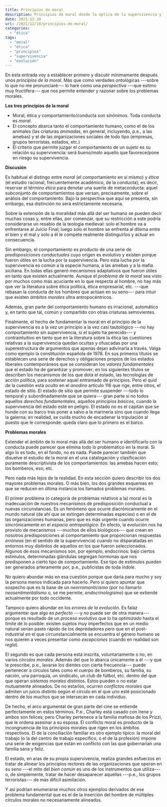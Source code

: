 ```yaml
---
title: Principios de moral
description: Principios de moral desde la óptica de la supervivencia y la evolución
date: 2021-12-10
url: /2021/12/10/principios-de-moral/
categories:
  - "ética"
tags:
  - "moral"
  - "ética"
  - "principios"
  - "supervivencia"
  - "evolución"
---
```


En esta entrada voy a establecer primero y discutir mínimamente después unos _principios de la moral_. Más que como verdades ontológicas ---sobre lo que no me pronunciaré--- lo haré como una _perspectiva_ ---que estimo muy fructífera--- que nos permite entender y razonar sobre los problemas morales.

**Los tres principios de la moral**

* Moral, ética y comportamiento/conducta son sinónimos. Toda conducta es _moral_.
* El concepto abarca tanto el comportamiento humano, como el de los animales (las criaturas _animadas_, en general, incluyendo, p.e., a las amebas) y el de las organizaciones sociales de todo tipo (empresas, grupos terroristas, estados, etc.)
* El criterio que permite juzgar el comportamiento de un sujeto es su relación su supervivencia: será _bueno_/_malo_ aquello que favorece/pone en riesgo su supervivencia.

**Discusión**

Es habitual el distingo entre _moral_ (el comportamiento en sí mismo) y _ética_ (el estudio racional, frecuentemente académico, de la conducta); es decir, reservar el término _ética_ para denotar una suerte de metaconducta: aquel subconjunto de comportamientos que versan, precisamente, sobre el análisis del comportamiento. Bajo la perspectiva que aquí se presenta, sin embargo, esa distinción no será estrictamente necesaria.

Sobre la extensión de la moralidad más allá del ser humano se pueden decir muchas cosas y, entre ellas, por comenzar, que su restricción a este podría considerarse un resabio de la teología medieval: solo el hombre va a enfrentarse al Juicio Final; luego solo el hombre se enfrenta al dilema entre el bien y el mal y solo a él le compete realmente distinguirlos y actuar en consecuencia.

Sin embargo, el comportamiento es producto de una serie de _predisposiciones conductuales_ cuyo origen es evolutivo y existen porque fueron útiles en la lucha por la supervivencia. Pero esta lucha por la supervivencia es común a la especie humana, a las amebas y a la mafia siciliana. En todas ellas generó mecanismos adaptativos que fueron útiles en tanto que existen actualmente. Aunque el _problema de la moral_ sea visto por muchos como más acuciante en lo que respecta al hombre, no hay más que ver la literatura sobre ética política, ética empresarial, etc. ---que rebasan la conducta de los hombres que actúan en su seno--- para intuir que existen _ámbitos morales_ ultra antropocéntricos.

Además, gran parte del comportamiento humano es irracional, automático y, en tanto que tal, común y compartido con otras criaturas semovientes.

Finalmente, el hecho de fundamentar la moral en el principio de la supervivencia es a la vez un principio a la vez casi tautológico ---no hay comportamiento sin supervivencia, si el sujeto ha perecido--- y contraintuitivo en tanto que en la literatura sobre la ética las cuestiones relativas a la supervivencia quedan ocultas y ofuscadas por una superestructura de argumentos que apenas dejan adivinarla a través. Valga como ejemplo la constitución española de 1978. En sus primeros títulos se establecen una serie de derechos y obligaciones propios de los estados liberales contemporáneos que se consideran los _valores fundamentales_ que el estado ha de garantizar y promover; en los siguientes títulos se describen los mecanismos de los que dota el estado, las tecnologías de acción política, para sostener aquel entramado de principios. Pero el quid de la cuestión está _oculto_ en el _anodino_ artículo 116 que rige, entre otros, el estado de sitio. El estado de sitio que permite suspender ---todo lo temporal y subordinadamente que se quiera--- gran parte si no todos aquellos _derechos fundamentales_, aquellos _principios básicos_, cuando la supervivencia del estado esté en peligro. El estado no es el capitán que se hunde con su barco tras poner a salvo a la marinería sino que cuando llega la galerna; en realidad, se cuida mucho de encadenar la tripulación al puesto que le corresponde: queda claro que lo primero es el barco.

**Problemas morales**

Extender el ámbito de lo moral más allá del ser humano e identificarlo con la conducta puede parecer que elimina todo lo problemático en la moral. Si algo lo es todo, en el fondo, no es nada. Puede parecer también que disuelve el estudio de la moral en el una catalogación y clasificación puramente descriptivista de los comportamientos: las amebas hacen esto; los bomberos, eso; etc.

Pero nada más lejos de la realidad. En esta sección quiero describir los dos mayores problemas morales. O más bien, los dos grandes esquemas en que se reducen en última instancia los llamados problemas morales.

El primer problema (o categoría de problemas relativos a la) moral es la inadecuación de nuestros mecanismos de predisposición conductual a nuevas circunstancias. Es un fenómeno que ocurre diacrónicamente en el mundo natural (de ahí que se extingan determinadas especies) o en el de las organizaciones humanas, pero que es más urgente cuando ocurre sincrónicamente en el _espacio antropológico_. En efecto, la evolución nos ha provisto de mecanismos ---muchos de ellos biológicos--- que crean en nosotros predisposiciones al comportamiento que proporcionan respuestas _erróneas_ (en el sentido de la supervivencia) cuando no disparatadas en entornos muy distintos de aquellos en los que fueron seleccionados. Algunos de esos mecanismos son, por ejemplo, endocrinos: bajo ciertos estímulos, determinadas glándulas segregan hormonas que nos predisponen a cierto tipo de comportamiento. Ese tipo de estímulos pueden ser generados arteramente por, p.e., publicistas de toda índole.

No quiero abundar más en esa cuestión porque que daría para mucho y soy la persona menos indicada para hacerlo. Pero sí quiero apuntar que sospecho que es la base de un _neorromanticismo_ (por no llamarlo _neosentimentalismo_ o, se me permite, _endocrinologismo_) que se extiende actualmente por todo occidente.

Tampoco quiero abundar en los _errores de la evolución_. Es falaz argumentar que algo es _perfecto_ ---y no puede ser de otra manera--- porque es resultado de un proceso evolutivo que lo ha _optimizado_ hasta el límite de lo posible: existen sujetos muy imperfectos que en un medio natural serían pasto rápido de los depredadores pero que en el post-industrial en el que circunstancialmente se encuentra el género humano se nos quieren a veces presentar como _excepciones_ (cuando en realidad son _regla_).

El segundo es que cada persona está inscrita, voluntariamente o no, en varios _círculos morales_. Además del que lo abarca únicamente a él ---y que le prescribe, p.e., lavarse los dientes con cierta frecuencia--- puede pertenecer a círculos tales como el cuerpo de bomberos, su familia, su nación, una parroquia, un sindicato, un club de fútbol, etc. dentro del que que operan _sistemas morales_ distintos. Estos pueden o no estar mutuamente alineados. De no estarlos, ocurren _conflictos morales_ que admiten un juicio distinto según el círculo en el que uno esté posicionado dentro de los muchos que se intersecan en cada individuo.

De hecho, el arco argumental de gran parte del cine se entiende perfectamente en estos términos. P.e., Charley está casado con Irene y ambos son felices; pero Charley pertenece a la familia mafiosa de los Prizzi, que le ordena asesinar a su esposa. El conflicto moral es producto de la incongruencia de los principios morales que rigen en los ámbitos respectivos. El de la conciliación familiar es otro ejemplo típico: la moral del trabajo (o la del centro de trabajo específico, o el de la profesión) impone una serie de exigencias que están en conflicto con las que gobernarían una familia sana y feliz.

El estado, en aras de su propia supervivencia, realiza grandes esfuerzos en tratar de alinear los principios rectores de las organizaciones que operan en su seno ---el mito del _bien común_ es uno de los instrumentos que utiliza--- o, de simplemente, tratar de hacer desaparecer aquellas ---p.e., los grupos terroristas--- de más difícil asimilación.

Y así podrían enumerarse muchos otros ejemplos derivados de ese problema fundamental que es el de la inserción del hombre de múltiples círculos morales no necesariamente alineados.